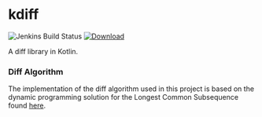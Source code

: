 # kdiff
![Jenkins Build Status](https://img.shields.io/jenkins/build?jobUrl=http%3A%2F%2Fpi.anthli.com%3A8080%2Fjob%2Fkdiff%2F)
[![Download](https://api.bintray.com/packages/anthli/kdiff/kdiff/images/download.svg)](https://bintray.com/anthli/kdiff/kdiff/_latestVersion)

A diff library in Kotlin.

### Diff Algorithm
The implementation of the diff algorithm used in this project is based on the
dynamic programming solution for the Longest Common Subsequence found
[here](https://en.wikipedia.org/wiki/Longest_common_subsequence_problem).
